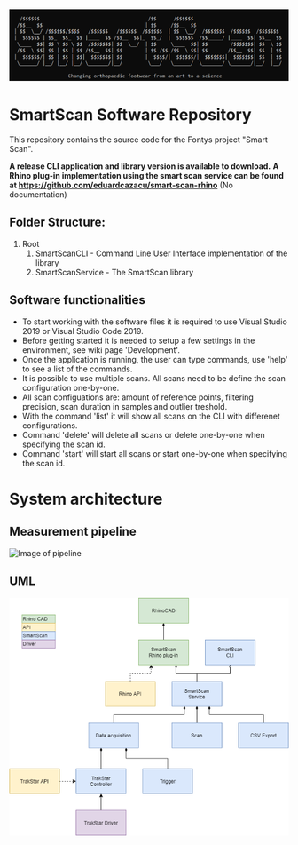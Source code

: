 ![Image of smartscan](readme_img/SmartScan_header.png?raw=true)
-----------------------------------------------------------------------------------------------------------------------------------------------------------------------------------
# SmartScan Software Repository
This repository contains the source code for the Fontys project "Smart Scan".

**A release CLI application and library version is available to download.**
**A Rhino plug-in implementation using the smart scan service can be found at https://github.com/eduardcazacu/smart-scan-rhino** (No documentation)

## Folder Structure:
1. Root
    1. SmartScanCLI - Command Line User Interface implementation of the library
    2. SmartScanService - The SmartScan library 

## Software functionalities
* To start working with the software files it is required to use Visual Studio 2019 or Visual Studio Code 2019.
* Before getting started it is needed to setup a few settings in the environment, see wiki page 'Development'.
* Once the application is running, the user can type commands, use 'help' to see a list of the commands.
* It is possible to use multiple scans. All scans need to be define the scan configuration one-by-one. 
* All scan configuations are: amount of reference points, filtering precision, scan duration in samples and outlier treshold.
* With the command 'list' it will show all scans on the CLI with differenet configurations.
* Command 'delete' will delete all scans or delete one-by-one when specifying the scan id.
* Command 'start' will start all scans or start one-by-one when specifying the scan id.

# System architecture

## Measurement pipeline
![Image of pipeline](readme_img/pipeline.png?raw=true)

## UML
![Image of architecture](readme_img/software_architecture.png?raw=true)
